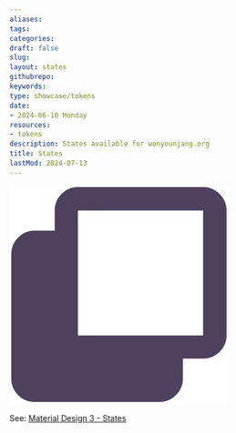 ```yaml
---
aliases: 
tags:
categories:
draft: false
slug: 
layout: states
githubrepo: 
keywords: 
type: showcase/tokens
date:
- 2024-06-10 Monday
resources:
- tokens
description: States available for wonyounjang.org
title: States
lastMod: 2024-07-13
---
```

![tokens-state.png](/assets/tokens-state_1719437133480_0.png)

See: [Material Design 3 - States](https://m3.material.io/foundations/interaction/states/overview)
